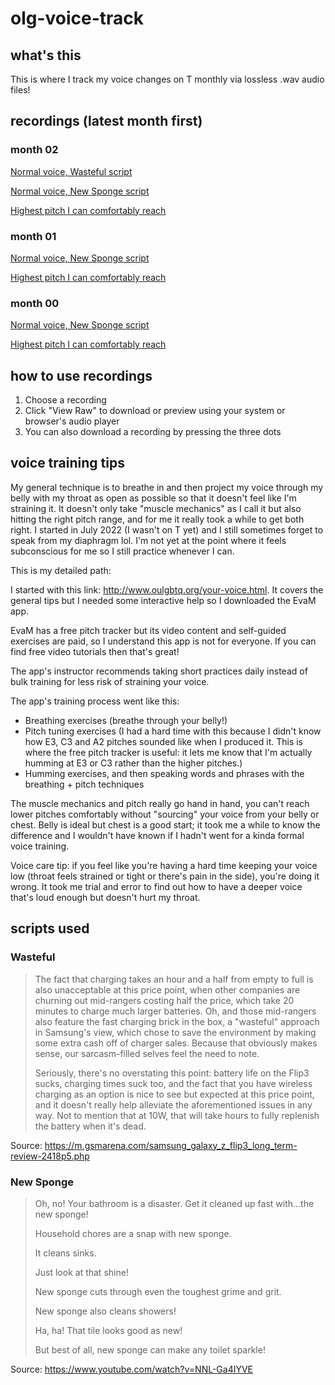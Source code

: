 # olg-voice-track

## what's this
This is where I track my voice changes on T monthly via lossless .wav audio files!

## recordings (latest month first)

### month 02
[Normal voice, Wasteful script](recordings/Month-02-2023-01-23_Wasteful.wav)

[Normal voice, New Sponge script](recordings/Month-02-2023-01-24_New-Sponge.wav)

[Highest pitch I can comfortably reach](recordings/Month-02-2023-01-24_TIRE-PRESSURE.wav)

### month 01
[Normal voice, New Sponge script](recordings/Month-01-2022-12-25_New-Sponge.wav)

[Highest pitch I can comfortably reach](recordings/Month-01-2022-12-25_TIRE-PRESSURE.wav)

### month 00
[Normal voice, New Sponge script](recordings/Month-00-2022-11-24_New-Sponge.wav)

[Highest pitch I can comfortably reach](recordings/Month-00-2022-11-23_TIRE-PRESSURE.wav)

## how to use recordings
1. Choose a recording
2. Click "View Raw" to download or preview using your system or browser's audio player
3. You can also download a recording by pressing the three dots

## voice training tips
My general technique is to breathe in and then project my voice through my belly with my throat as open as possible so that it doesn't feel like I'm straining it. It doesn't only take "muscle mechanics" as I call it but also hitting the right pitch range, and for me it really took a while to get both right. I started in July 2022 (I wasn't on T yet) and I still sometimes forget to speak from my diaphragm lol. I'm not yet at the point where it feels subconscious for me so I still practice whenever I can. 

This is my detailed path:

I started with this link: http://www.oulgbtq.org/your-voice.html. It covers the general tips but I needed some interactive help so I downloaded the EvaM app. 

EvaM has a free pitch tracker but its video content and self-guided exercises are paid, so I understand this app is not for everyone. If you can find free video tutorials then that's great! 

The app's instructor recommends taking short practices daily instead of bulk training for less risk of straining your voice.

The app's training process went like this: 
* Breathing exercises (breathe through your belly!)
* Pitch tuning exercises (I had a hard time with this because I didn't know how E3, C3 and A2 pitches sounded like when I produced it. This is where the free pitch tracker is useful: it lets me know that I'm actually humming at E3 or C3 rather than the higher pitches.) 
* Humming exercises, and then speaking words and phrases with the breathing + pitch techniques 

The muscle mechanics and pitch really go hand in hand, you can't reach lower pitches comfortably without "sourcing" your voice from your belly or chest. Belly is ideal but chest is a good start; it took me a while to know the difference and I wouldn't have known if I hadn't went for a kinda formal voice training.

Voice care tip: if you feel like you're having a hard time keeping your voice low (throat feels strained or tight or there's pain in the side), you're doing it wrong. It took me trial and error to find out how to have a deeper voice that's loud enough but doesn't hurt my throat.

## scripts used

### Wasteful
> The fact that charging takes an hour and a half from empty to full is also unacceptable at this price point, when other companies are churning out mid-rangers costing half the price, which take 20 minutes to charge much larger batteries. Oh, and those mid-rangers also feature the fast charging brick in the box, a "wasteful" approach in Samsung's view, which chose to save the environment by making some extra cash off of charger sales. Because that obviously makes sense, our sarcasm-filled selves feel the need to note.
>
> Seriously, there's no overstating this point: battery life on the Flip3 sucks, charging times suck too, and the fact that you have wireless charging as an option is nice to see but expected at this price point, and it doesn't really help alleviate the aforementioned issues in any way. Not to mention that at 10W, that will take hours to fully replenish the battery when it's dead.

Source: https://m.gsmarena.com/samsung_galaxy_z_flip3_long_term-review-2418p5.php

### New Sponge
> Oh, no! Your bathroom is a disaster. Get it cleaned up fast with...the new sponge! 
>
> Household chores are a snap with new sponge. 
>
> It cleans sinks. 
>
> Just look at that shine! 
>
> New sponge cuts through even the toughest grime and grit. 
>
> New sponge also cleans showers! 
>
> Ha, ha! That tile looks good as new! 
>
> But best of all, new sponge can make any toilet sparkle! 

Source: https://www.youtube.com/watch?v=NNL-Ga4IYVE